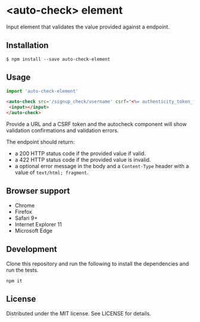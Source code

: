 # &lt;auto-check&gt; element

Input element that validates the value provided against a endpoint.

## Installation

```
$ npm install --save auto-check-element
```

## Usage

```js
import 'auto-check-element'
```

```html
<auto-check src='/signup_check/username' csrf="<%= authenticity_token_for("/signup_check/username") %>">
 <input></input>
</auto-check>
```

Provide a URL and a CSRF token and the autocheck component will show validation confirmations and validation errors.

The endpoint should return:
 - a 200 HTTP status code if the provided value if valid.
 - a 422 HTTP status code if the provided value is invalid.
 - a optional error message in the body and a `Content-Type` header with a value of `text/html; fragment`.

## Browser support

- Chrome
- Firefox
- Safari 9+
- Internet Explorer 11
- Microsoft Edge

## Development

Clone this repository and run the following to install the dependencies and run the tests.

```
npm it
```

## License

Distributed under the MIT license. See LICENSE for details.
